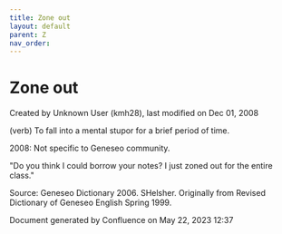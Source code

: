 ```yaml
---
title: Zone out
layout: default
parent: Z
nav_order:
---
```


# Zone out

Created by  Unknown User (kmh28), last modified on Dec 01, 2008

(verb) To fall into a mental stupor for a brief period of time.

2008: Not specific to Geneseo community.

&quot;Do you think I could borrow your notes? I just zoned out for the entire class.&quot;

Source: Geneseo Dictionary 2006. SHelsher. Originally from Revised Dictionary of Geneseo English Spring 1999. 

Document generated by Confluence on May 22, 2023 12:37


